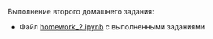 Выполнение второго домашнего задания:   
- Файл [homework_2.ipynb](/hw-2/homework_2.ipynb) с выполненными заданиями   
